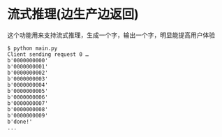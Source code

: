 # 流式推理(边生产边返回)

这个功能用来支持流式推理，生成一个字，输出一个字，明显能提高用户体验

```
$ python main.py
Client sending request 0 …
b'0000000000'
b'0000000001'
b'0000000002'
b'0000000003'
b'0000000004'
b'0000000005'
b'0000000006'
b'0000000007'
b'0000000008'
b'0000000009'
b'done!'
...
```